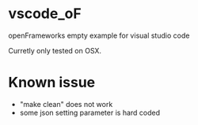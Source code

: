 # vscode_oF
openFrameworks empty example for visual studio code

Curretly only tested on OSX.

# Known issue
+ "make clean" does not work
+ some json setting parameter is hard coded

